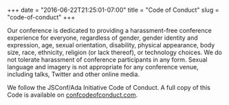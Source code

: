 +++
date = "2016-06-22T21:25:01-07:00"
title = "Code of Conduct"
slug = "code-of-conduct"
+++

Our conference is dedicated to providing a harassment-free conference experience
for everyone, regardless of gender, gender identity and expression, age, sexual
orientation, disability, physical appearance, body size, race, ethnicity,
religion (or lack thereof), or technology choices. We do not tolerate harassment
of conference participants in any form. Sexual language and imagery is not
appropriate for any conference venue, including talks, Twitter and other online
media.

We follow the JSConf/Ada Initiative Code of Conduct. A full copy of this Code
is available on [confcodeofconduct.com](http://confcodeofconduct.com/).
